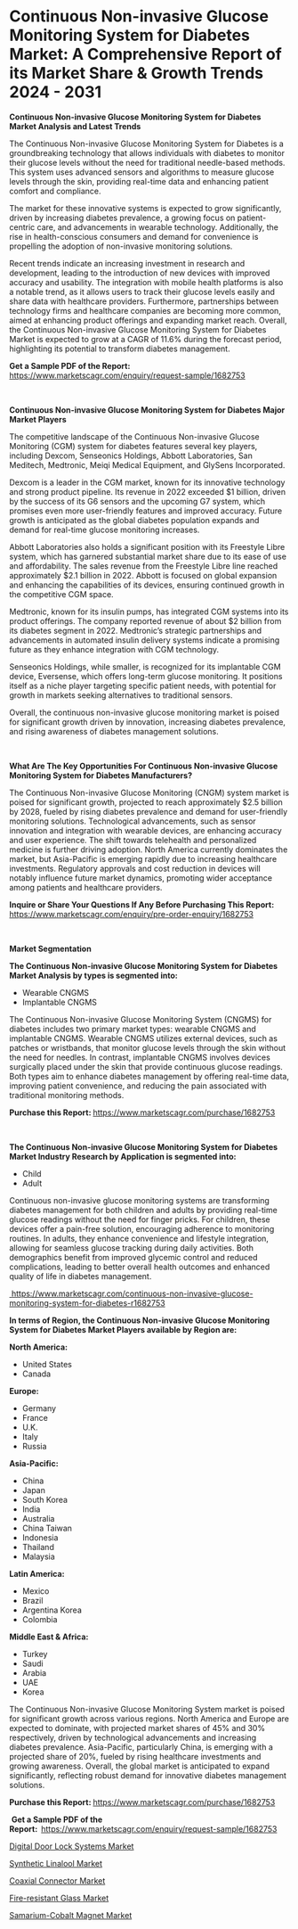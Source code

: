 <p><h1>Continuous Non-invasive Glucose Monitoring System for Diabetes Market: A Comprehensive Report of its Market Share & Growth Trends 2024 - 2031</h1></p><p><strong>Continuous Non-invasive Glucose Monitoring System for Diabetes Market Analysis and Latest Trends</strong></p>
<p><p>The Continuous Non-invasive Glucose Monitoring System for Diabetes is a groundbreaking technology that allows individuals with diabetes to monitor their glucose levels without the need for traditional needle-based methods. This system uses advanced sensors and algorithms to measure glucose levels through the skin, providing real-time data and enhancing patient comfort and compliance.</p><p>The market for these innovative systems is expected to grow significantly, driven by increasing diabetes prevalence, a growing focus on patient-centric care, and advancements in wearable technology. Additionally, the rise in health-conscious consumers and demand for convenience is propelling the adoption of non-invasive monitoring solutions.</p><p>Recent trends indicate an increasing investment in research and development, leading to the introduction of new devices with improved accuracy and usability. The integration with mobile health platforms is also a notable trend, as it allows users to track their glucose levels easily and share data with healthcare providers. Furthermore, partnerships between technology firms and healthcare companies are becoming more common, aimed at enhancing product offerings and expanding market reach. Overall, the Continuous Non-invasive Glucose Monitoring System for Diabetes Market is expected to grow at a CAGR of 11.6% during the forecast period, highlighting its potential to transform diabetes management.</p></p>
<p><strong>Get a Sample PDF of the Report:&nbsp;</strong> <a href="https://www.marketscagr.com/enquiry/request-sample/1682753?utm_campaign=1529&utm_medium=2&utm_source=Github&utm_content=ia&utm_term=15102024&utm_id=continuous-non-invasive-glucose-monitoring-system-for-diabetes">https://www.marketscagr.com/enquiry/request-sample/1682753</a></p>
<p>&nbsp;</p>
<p><strong>Continuous Non-invasive Glucose Monitoring System for Diabetes Major Market Players</strong></p>
<p><p>The competitive landscape of the Continuous Non-invasive Glucose Monitoring (CGM) system for diabetes features several key players, including Dexcom, Senseonics Holdings, Abbott Laboratories, San Meditech, Medtronic, Meiqi Medical Equipment, and GlySens Incorporated. </p><p>Dexcom is a leader in the CGM market, known for its innovative technology and strong product pipeline. Its revenue in 2022 exceeded $1 billion, driven by the success of its G6 sensors and the upcoming G7 system, which promises even more user-friendly features and improved accuracy. Future growth is anticipated as the global diabetes population expands and demand for real-time glucose monitoring increases.</p><p>Abbott Laboratories also holds a significant position with its Freestyle Libre system, which has garnered substantial market share due to its ease of use and affordability. The sales revenue from the Freestyle Libre line reached approximately $2.1 billion in 2022. Abbott is focused on global expansion and enhancing the capabilities of its devices, ensuring continued growth in the competitive CGM space.</p><p>Medtronic, known for its insulin pumps, has integrated CGM systems into its product offerings. The company reported revenue of about $2 billion from its diabetes segment in 2022. Medtronic’s strategic partnerships and advancements in automated insulin delivery systems indicate a promising future as they enhance integration with CGM technology.</p><p>Senseonics Holdings, while smaller, is recognized for its implantable CGM device, Eversense, which offers long-term glucose monitoring. It positions itself as a niche player targeting specific patient needs, with potential for growth in markets seeking alternatives to traditional sensors.</p><p>Overall, the continuous non-invasive glucose monitoring market is poised for significant growth driven by innovation, increasing diabetes prevalence, and rising awareness of diabetes management solutions.</p></p>
<p>&nbsp;</p>
<p><strong>What Are The Key Opportunities For Continuous Non-invasive Glucose Monitoring System for Diabetes Manufacturers?</strong></p>
<p><p>The Continuous Non-invasive Glucose Monitoring (CNGM) system market is poised for significant growth, projected to reach approximately $2.5 billion by 2028, fueled by rising diabetes prevalence and demand for user-friendly monitoring solutions. Technological advancements, such as sensor innovation and integration with wearable devices, are enhancing accuracy and user experience. The shift towards telehealth and personalized medicine is further driving adoption. North America currently dominates the market, but Asia-Pacific is emerging rapidly due to increasing healthcare investments. Regulatory approvals and cost reduction in devices will notably influence future market dynamics, promoting wider acceptance among patients and healthcare providers.</p></p>
<p><strong>Inquire or Share Your Questions If Any Before Purchasing This Report:</strong> <a href="https://www.marketscagr.com/enquiry/pre-order-enquiry/1682753?utm_campaign=1529&utm_medium=2&utm_source=Github&utm_content=ia&utm_term=15102024&utm_id=continuous-non-invasive-glucose-monitoring-system-for-diabetes">https://www.marketscagr.com/enquiry/pre-order-enquiry/1682753</a></p>
<p>&nbsp;</p>
<p><strong>Market Segmentation</strong></p>
<p><strong>The Continuous Non-invasive Glucose Monitoring System for Diabetes Market Analysis by types is segmented into:</strong></p>
<p><ul><li>Wearable CNGMS</li><li>Implantable CNGMS</li></ul></p>
<p><p>The Continuous Non-invasive Glucose Monitoring System (CNGMS) for diabetes includes two primary market types: wearable CNGMS and implantable CNGMS. Wearable CNGMS utilizes external devices, such as patches or wristbands, that monitor glucose levels through the skin without the need for needles. In contrast, implantable CNGMS involves devices surgically placed under the skin that provide continuous glucose readings. Both types aim to enhance diabetes management by offering real-time data, improving patient convenience, and reducing the pain associated with traditional monitoring methods.</p></p>
<p><strong>Purchase this Report:&nbsp;</strong><a href="https://www.marketscagr.com/purchase/1682753?utm_campaign=1529&utm_medium=2&utm_source=Github&utm_content=ia&utm_term=15102024&utm_id=continuous-non-invasive-glucose-monitoring-system-for-diabetes">https://www.marketscagr.com/purchase/1682753</a></p>
<p>&nbsp;</p>
<p><strong>The Continuous Non-invasive Glucose Monitoring System for Diabetes Market Industry Research by Application is segmented into:</strong></p>
<p><ul><li>Child</li><li>Adult</li></ul></p>
<p><p>Continuous non-invasive glucose monitoring systems are transforming diabetes management for both children and adults by providing real-time glucose readings without the need for finger pricks. For children, these devices offer a pain-free solution, encouraging adherence to monitoring routines. In adults, they enhance convenience and lifestyle integration, allowing for seamless glucose tracking during daily activities. Both demographics benefit from improved glycemic control and reduced complications, leading to better overall health outcomes and enhanced quality of life in diabetes management.</p></p>
<p><a href="https://www.marketscagr.com/continuous-non-invasive-glucose-monitoring-system-for-diabetes-r1682753?utm_campaign=1529&utm_medium=2&utm_source=Github&utm_content=ia&utm_term=15102024&utm_id=continuous-non-invasive-glucose-monitoring-system-for-diabetes">&nbsp;https://www.marketscagr.com/continuous-non-invasive-glucose-monitoring-system-for-diabetes-r1682753</a></p>
<p><strong>In terms of Region, the Continuous Non-invasive Glucose Monitoring System for Diabetes Market Players available by Region are:</strong></p>
<p>
    <p> <strong> North America: </strong>
        <ul>
            <li>United States</li>
            <li>Canada</li>
        </ul>
        </p> 
    <p> <strong> Europe: </strong>
        <ul>
            <li>Germany</li>
            <li>France</li>
            <li>U.K.</li>
            <li>Italy</li>
            <li>Russia</li>
        </ul>
        </p> 
    <p> <strong> Asia-Pacific: </strong>
        <ul>
            <li>China</li>
            <li>Japan</li>
            <li>South Korea</li>
            <li>India</li>
            <li>Australia</li>
            <li>China Taiwan</li>
            <li>Indonesia</li>
            <li>Thailand</li>
            <li>Malaysia</li>
        </ul>
        </p> 
    <p> <strong> Latin America: </strong>
        <ul>
            <li>Mexico</li>
            <li>Brazil</li>
            <li>Argentina Korea</li>
            <li>Colombia</li>
        </ul>
        </p> 
    <p> <strong> Middle East & Africa: </strong>
        <ul>
            <li>Turkey</li>
            <li>Saudi</li>
            <li>Arabia</li>
            <li>UAE</li>
            <li>Korea</li>
        </ul>
    </p>
    </p>
<p><p>The Continuous Non-invasive Glucose Monitoring System market is poised for significant growth across various regions. North America and Europe are expected to dominate, with projected market shares of 45% and 30% respectively, driven by technological advancements and increasing diabetes prevalence. Asia-Pacific, particularly China, is emerging with a projected share of 20%, fueled by rising healthcare investments and growing awareness. Overall, the global market is anticipated to expand significantly, reflecting robust demand for innovative diabetes management solutions.</p></p>
<p><strong>Purchase this Report: </strong><a href="https://www.marketscagr.com/purchase/1682753?utm_campaign=1529&utm_medium=2&utm_source=Github&utm_content=ia&utm_term=15102024&utm_id=continuous-non-invasive-glucose-monitoring-system-for-diabetes">https://www.marketscagr.com/purchase/1682753</a></p>
<p>&nbsp;<strong>Get a Sample PDF of the Report:&nbsp;&nbsp;</strong><a href="https://www.marketscagr.com/enquiry/request-sample/1682753?utm_campaign=1529&utm_medium=2&utm_source=Github&utm_content=ia&utm_term=15102024&utm_id=continuous-non-invasive-glucose-monitoring-system-for-diabetes">https://www.marketscagr.com/enquiry/request-sample/1682753</a></p>
<p><strong></strong></p>
<p><p><a href="https://www.linkedin.com/pulse/global-digital-door-lock-systems-industry-research-report-competitive-empke?utm_campaign=1529&utm_medium=2&utm_source=Github&utm_content=ia&utm_term=15102024&utm_id=continuous-non-invasive-glucose-monitoring-system-for-diabetes">Digital Door Lock Systems Market</a></p><p><a href="https://www.linkedin.com/pulse/future-trends-global-synthetic-linalool-market-insights-analysis-uivje?utm_campaign=1529&utm_medium=2&utm_source=Github&utm_content=ia&utm_term=15102024&utm_id=continuous-non-invasive-glucose-monitoring-system-for-diabetes">Synthetic Linalool Market</a></p><p><a href="https://issuu.com/reportprime-2/docs/coaxial-connector-market-size-2030._0032ef414d86b4?utm_campaign=1529&utm_medium=2&utm_source=Github&utm_content=ia&utm_term=15102024&utm_id=continuous-non-invasive-glucose-monitoring-system-for-diabetes">Coaxial Connector Market</a></p><p><a href="https://www.linkedin.com/pulse/fire-resistant-glass-market-ecosystem-competitive-landscape-strategic-ijyoe?utm_campaign=1529&utm_medium=2&utm_source=Github&utm_content=ia&utm_term=15102024&utm_id=continuous-non-invasive-glucose-monitoring-system-for-diabetes">Fire-resistant Glass Market</a></p><p><a href="https://www.linkedin.com/pulse/samarium-cobalt-magnet-market-trends-insights-type-application-8fyze?utm_campaign=1529&utm_medium=2&utm_source=Github&utm_content=ia&utm_term=15102024&utm_id=continuous-non-invasive-glucose-monitoring-system-for-diabetes">Samarium-Cobalt Magnet Market</a></p></p>